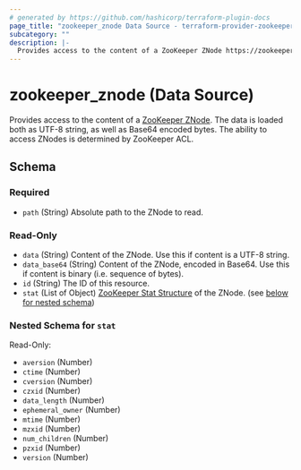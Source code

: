 ```yaml
---
# generated by https://github.com/hashicorp/terraform-plugin-docs
page_title: "zookeeper_znode Data Source - terraform-provider-zookeeper"
subcategory: ""
description: |-
  Provides access to the content of a ZooKeeper ZNode https://zookeeper.apache.org/doc/current/zookeeperProgrammers.html#sc_zkDataModel_znodes. The data is loaded both as UTF-8 string, as well as Base64 encoded bytes. The ability to access ZNodes is determined by ZooKeeper ACL.
---
```


# zookeeper_znode (Data Source)

Provides access to the content of a [ZooKeeper ZNode](https://zookeeper.apache.org/doc/current/zookeeperProgrammers.html#sc_zkDataModel_znodes). The data is loaded both as UTF-8 string, as well as Base64 encoded bytes. The ability to access ZNodes is determined by ZooKeeper ACL.



<!-- schema generated by tfplugindocs -->
## Schema

### Required

- `path` (String) Absolute path to the ZNode to read.

### Read-Only

- `data` (String) Content of the ZNode. Use this if content is a UTF-8 string.
- `data_base64` (String) Content of the ZNode, encoded in Base64. Use this if content is binary (i.e. sequence of bytes).
- `id` (String) The ID of this resource.
- `stat` (List of Object) [ZooKeeper Stat Structure](https://zookeeper.apache.org/doc/r3.5.9/zookeeperProgrammers.html#sc_zkStatStructure) of the ZNode. (see [below for nested schema](#nestedatt--stat))

<a id="nestedatt--stat"></a>
### Nested Schema for `stat`

Read-Only:

- `aversion` (Number)
- `ctime` (Number)
- `cversion` (Number)
- `czxid` (Number)
- `data_length` (Number)
- `ephemeral_owner` (Number)
- `mtime` (Number)
- `mzxid` (Number)
- `num_children` (Number)
- `pzxid` (Number)
- `version` (Number)


